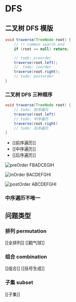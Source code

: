 # DFS
## 二叉树 DFS 模版
```java
void traverse(TreeNode root) {
    // !! common search end
    if (root == null) return;

    // todo: preorder
    traverse(root.left);
    //  todo: inorder
    traverse(root.right);
    // todo: postorder
}

```
### 二叉树 DFS 三种顺序
```java
void traverse(TreeNode root) {
    // todo: 前序遍历
    traverse(root.left)
    // todo: 中序遍历
    traverse(root.right)
    // todo: 后序遍历
}
```

 - [[前序遍历]]
 - [[中序遍历]]
 - [[后序遍历]]

![preOrder](http://zpengg.oss-cn-shenzhen.aliyuncs.com/img/01ef97b746f00de07af173f14c25a382.png)
FBADCEGIH

![inOrder](http://zpengg.oss-cn-shenzhen.aliyuncs.com/img/60d100fa13aba49d28f9548fd26bb5d5.png)
BACDEFGHI

![postOrder](http://zpengg.oss-cn-shenzhen.aliyuncs.com/img/1c79c39a1566d5f7d66222c34d981baf.png)
ABCDEFGHI

### 中序遍历不唯一

## 问题类型
### 排列 permutation
[[全排列]]
[[戳气球]]
### 组合 combination
[[组合]]
[[括号生成]]
### 子集 subset
[[子集]]